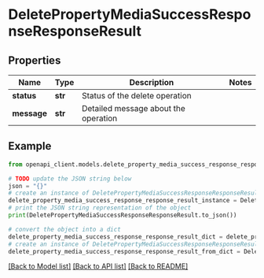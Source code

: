 # DeletePropertyMediaSuccessResponseResponseResult


## Properties

Name | Type | Description | Notes
------------ | ------------- | ------------- | -------------
**status** | **str** | Status of the delete operation | 
**message** | **str** | Detailed message about the operation | 

## Example

```python
from openapi_client.models.delete_property_media_success_response_response_result import DeletePropertyMediaSuccessResponseResponseResult

# TODO update the JSON string below
json = "{}"
# create an instance of DeletePropertyMediaSuccessResponseResponseResult from a JSON string
delete_property_media_success_response_response_result_instance = DeletePropertyMediaSuccessResponseResponseResult.from_json(json)
# print the JSON string representation of the object
print(DeletePropertyMediaSuccessResponseResponseResult.to_json())

# convert the object into a dict
delete_property_media_success_response_response_result_dict = delete_property_media_success_response_response_result_instance.to_dict()
# create an instance of DeletePropertyMediaSuccessResponseResponseResult from a dict
delete_property_media_success_response_response_result_from_dict = DeletePropertyMediaSuccessResponseResponseResult.from_dict(delete_property_media_success_response_response_result_dict)
```
[[Back to Model list]](../README.md#documentation-for-models) [[Back to API list]](../README.md#documentation-for-api-endpoints) [[Back to README]](../README.md)



